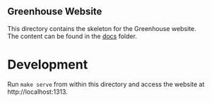 Greenhouse Website
------------------

This directory contains the skeleton for the Greenhouse website.  
The content can be found in the [docs](../docs) folder. 

# Development

Run `make serve` from within this directory and access the website at http://localhost:1313.
